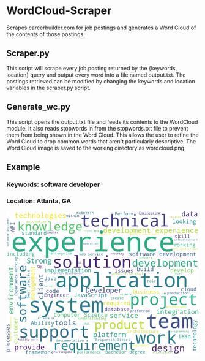 # WordCloud-Scraper
Scrapes careerbuilder.com for job postings and generates a Word Cloud of the contents of those postings. 

## Scraper.py
This script will scrape every job posting returned by the {keywords, location} query and output every word into a file
named output.txt. The postings retrieved can be modified by changing the keywords and location variables in the scraper.py script.

## Generate_wc.py
This script opens the output.txt file and feeds its contents to the WordCloud module. 
It also reads stopwords in from the stopwords.txt file to prevent them from being shown in the Word Cloud. This allows the user to refine the Word Cloud to drop common words that aren't particularly descriptive. 
The Word Cloud image is saved to the working directory as wordcloud.png

## Example
### Keywords: software developer
### Location: Atlanta, GA

<p align="center">
  <img src="wordcloud.png">
</p>
